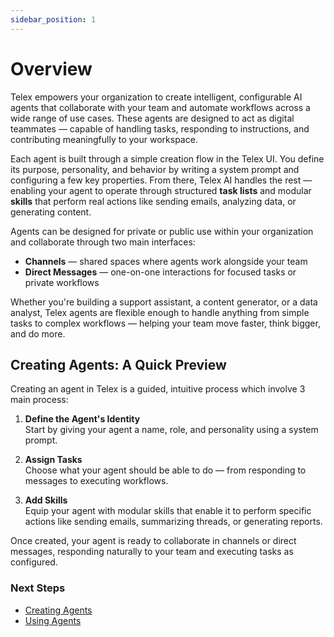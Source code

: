 ```yaml
---
sidebar_position: 1
---
```


# Overview

Telex empowers your organization to create intelligent, configurable AI agents that collaborate with your team and automate workflows across a wide range of use cases. These agents are designed to act as digital teammates — capable of handling tasks, responding to instructions, and contributing meaningfully to your workspace.

Each agent is built through a simple creation flow in the Telex UI. You define its purpose, personality, and behavior by writing a system prompt and configuring a few key properties. From there, Telex AI handles the rest — enabling your agent to operate through structured **task lists** and modular **skills** that perform real actions like sending emails, analyzing data, or generating content.

Agents can be designed for private or public use within your organization and collaborate through two main interfaces:
- **Channels** — shared spaces where agents work alongside your team
- **Direct Messages** — one-on-one interactions for focused tasks or private workflows

Whether you're building a support assistant, a content generator, or a data analyst, Telex agents are flexible enough to handle anything from simple tasks to complex workflows — helping your team move faster, think bigger, and do more.


## Creating Agents: A Quick Preview

Creating an agent in Telex is a guided, intuitive process which involve 3 main process:

1. **Define the Agent's Identity**  
   Start by giving your agent a name, role, and personality using a system prompt.

2. **Assign Tasks**  
   Choose what your agent should be able to do — from responding to messages to executing workflows.

3. **Add Skills**  
   Equip your agent with modular skills that enable it to perform specific actions like sending emails, summarizing threads, or generating reports.

Once created, your agent is ready to collaborate in channels or direct messages, responding naturally to your team and executing tasks as configured.


### Next Steps
- [Creating Agents](./creating_agents)
- [Using Agents](./using_agents)